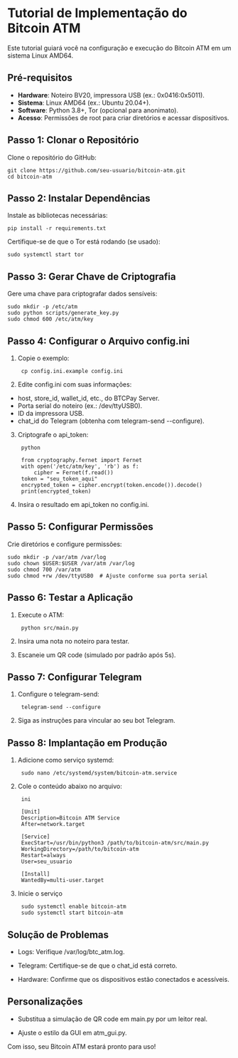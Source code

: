 # Tutorial de Implementação do Bitcoin ATM

Este tutorial guiará você na configuração e execução do Bitcoin ATM em um sistema Linux AMD64.

## Pré-requisitos
- **Hardware**: Noteiro BV20, impressora USB (ex.: 0x0416:0x5011).
- **Sistema**: Linux AMD64 (ex.: Ubuntu 20.04+).
- **Software**: Python 3.8+, Tor (opcional para anonimato).
- **Acesso**: Permissões de root para criar diretórios e acessar dispositivos.

## Passo 1: Clonar o Repositório
Clone o repositório do GitHub:

    git clone https://github.com/seu-usuario/bitcoin-atm.git
    cd bitcoin-atm

## Passo 2: Instalar Dependências

Instale as bibliotecas necessárias:

    pip install -r requirements.txt

Certifique-se de que o Tor está rodando (se usado):

    sudo systemctl start tor

## Passo 3: Gerar Chave de Criptografia

Gere uma chave para criptografar dados sensíveis:

    sudo mkdir -p /etc/atm
    sudo python scripts/generate_key.py
    sudo chmod 600 /etc/atm/key

## Passo 4: Configurar o Arquivo config.ini

1. Copie o exemplo:

        cp config.ini.example config.ini

2. Edite config.ini com suas informações:

- host, store_id, wallet_id, etc., do BTCPay Server.
- Porta serial do noteiro (ex.: /dev/ttyUSB0).
- ID da impressora USB.
- chat_id do Telegram (obtenha com telegram-send --configure).

3. Criptografe o api_token:

        python

        from cryptography.fernet import Fernet
        with open('/etc/atm/key', 'rb') as f:
            cipher = Fernet(f.read())
        token = "seu_token_aqui"
        encrypted_token = cipher.encrypt(token.encode()).decode()
        print(encrypted_token)

4. Insira o resultado em api_token no config.ini.

## Passo 5: Configurar Permissões
Crie diretórios e configure permissões:


    sudo mkdir -p /var/atm /var/log
    sudo chown $USER:$USER /var/atm /var/log
    sudo chmod 700 /var/atm
    sudo chmod +rw /dev/ttyUSB0  # Ajuste conforme sua porta serial

## Passo 6: Testar a Aplicação
1. Execute o ATM:

        python src/main.py

2. Insira uma nota no noteiro para testar.

3. Escaneie um QR code (simulado por padrão após 5s).

## Passo 7: Configurar Telegram
1. Configure o telegram-send:

        telegram-send --configure

2. Siga as instruções para vincular ao seu bot Telegram.

## Passo 8: Implantação em Produção
1. Adicione como serviço systemd:

        sudo nano /etc/systemd/system/bitcoin-atm.service

2. Cole o conteúdo abaixo no arquivo:

        ini

        [Unit]
        Description=Bitcoin ATM Service
        After=network.target

        [Service]
        ExecStart=/usr/bin/python3 /path/to/bitcoin-atm/src/main.py
        WorkingDirectory=/path/to/bitcoin-atm
        Restart=always
        User=seu_usuario

        [Install]
        WantedBy=multi-user.target

3. Inicie o serviço

        sudo systemctl enable bitcoin-atm
        sudo systemctl start bitcoin-atm

## Solução de Problemas

- Logs: Verifique /var/log/btc_atm.log.

- Telegram: Certifique-se de que o chat_id está correto.

- Hardware: Confirme que os dispositivos estão conectados e acessíveis.

## Personalizações
- Substitua a simulação de QR code em main.py por um leitor real.

- Ajuste o estilo da GUI em atm_gui.py.


Com isso, seu Bitcoin ATM estará pronto para uso!

